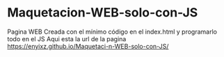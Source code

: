 # Maquetacion-WEB-solo-con-JS
Pagina WEB Creada con el mínimo código en el index.html y programarlo todo en el JS
Aqui esta la url de la pagina https://enyixz.github.io/Maquetaci-n-WEB-solo-con-JS/

